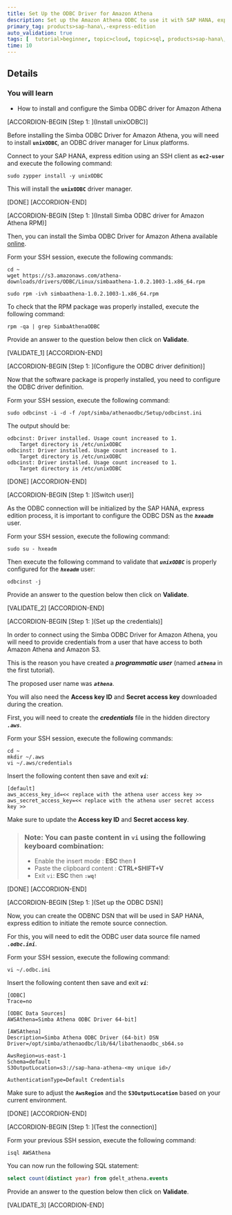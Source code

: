 ```yaml
---
title: Set Up the ODBC Driver for Amazon Athena
description: Set up the Amazon Athena ODBC to use it with SAP HANA, express edition.
primary_tag: products>sap-hana\,-express-edition
auto_validation: true
tags: [  tutorial>beginner, topic>cloud, topic>sql, products>sap-hana\,-express-edition ]
time: 10
---
```



## Details
### You will learn  
  - How to install and configure the Simba ODBC driver for Amazon Athena

[ACCORDION-BEGIN [Step 1: ](Install unixODBC)]

Before installing the Simba ODBC Driver for Amazon Athena, you will need to install **`unixODBC`**, an ODBC driver manager for Linux platforms.

Connect to your SAP HANA, express edition using an SSH client as **`ec2-user`** and  execute the following command:

```shell
sudo zypper install -y unixODBC
```

This will install the **`unixODBC`** driver manager.

[DONE]
[ACCORDION-END]

[ACCORDION-BEGIN [Step 1: ](Install Simba ODBC driver for Amazon Athena RPM)]

Then, you can install the Simba ODBC Driver for Amazon Athena available <a href="https://docs.aws.amazon.com/athena/latest/ug/connect-with-odbc.html" target="&#95;blank">online</a>.

Form your SSH session, execute the following commands:

```shell
cd ~
wget https://s3.amazonaws.com/athena-downloads/drivers/ODBC/Linux/simbaathena-1.0.2.1003-1.x86_64.rpm

sudo rpm -ivh simbaathena-1.0.2.1003-1.x86_64.rpm
```

To check that the RPM package was properly installed, execute the following command:

```shell
rpm -qa | grep SimbaAthenaODBC
```

Provide an answer to the question below then click on **Validate**.

[VALIDATE_1]
[ACCORDION-END]

[ACCORDION-BEGIN [Step 1: ](Configure the ODBC driver definition)]

Now that the software package is properly installed, you need to configure the ODBC driver definition.

Form your SSH session, execute the following command:

```shell
sudo odbcinst -i -d -f /opt/simba/athenaodbc/Setup/odbcinst.ini
```

The output should be:

```
odbcinst: Driver installed. Usage count increased to 1.
    Target directory is /etc/unixODBC
odbcinst: Driver installed. Usage count increased to 1.
    Target directory is /etc/unixODBC
odbcinst: Driver installed. Usage count increased to 1.
    Target directory is /etc/unixODBC
```

[DONE]
[ACCORDION-END]

[ACCORDION-BEGIN [Step 1: ](Switch user)]

As the ODBC connection will be initialized by the SAP HANA, express edition process, it is important to configure the ODBC DSN as the ***`hxeadm`*** user.

Form your SSH session, execute the following command:

```shell
sudo su - hxeadm
```

Then execute the following command to validate that ***`unixODBC`*** is properly configured for the ***`hxeadm`*** user:

```shell
odbcinst -j
```

Provide an answer to the question below then click on **Validate**.

[VALIDATE_2]
[ACCORDION-END]

[ACCORDION-BEGIN [Step 1: ](Set up the credentials)]

In order to connect using the Simba ODBC Driver for Amazon Athena, you will need to provide credentials from a user that have access to both Amazon Athena and Amazon S3.

This is the reason you have created a ***programmatic user*** (named ***`athena`*** in the first tutorial).

The proposed user name was ***`athena`***.

You will also need the **Access key ID** and **Secret access key** downloaded during the creation.

First, you will need to create the ***credentials*** file in the hidden directory ***`.aws`***.

Form your SSH session, execute the following commands:

```shell
cd ~
mkdir ~/.aws
vi ~/.aws/credentials
```

Insert the following content then save and exit ***`vi`***:

```property
[default]
aws_access_key_id=<< replace with the athena user access key >>
aws_secret_access_key=<< replace with the athena user secret access key >>
```

Make sure to update the **Access key ID** and **Secret access key**.

> ### **Note**: You can paste content in **`vi`** using the following keyboard combination:
> - Enable the insert mode : **ESC** then **I**
> - Paste the clipboard content : **CTRL+SHIFT+V**
> - Exit `vi`: **ESC** then **`:wq!`**

[DONE]
[ACCORDION-END]

[ACCORDION-BEGIN [Step 1: ](Set up the ODBC DSN)]

Now, you can create the ODBNC DSN that will be used in SAP HANA, express edition to initiate the remote source connection.

For this, you will need to edit the ODBC user data source file named ***`.odbc.ini`***.

Form your SSH session, execute the following command:

```shell
vi ~/.odbc.ini
```

Insert the following content then save and exit ***`vi`***:

```property
[ODBC]
Trace=no

[ODBC Data Sources]
AWSAthena=Simba Athena ODBC Driver 64-bit]

[AWSAthena]
Description=Simba Athena ODBC Driver (64-bit) DSN
Driver=/opt/simba/athenaodbc/lib/64/libathenaodbc_sb64.so

AwsRegion=us-east-1
Schema=default
S3OutputLocation=s3://sap-hana-athena-<my unique id>/

AuthenticationType=Default Credentials
```

Make sure to adjust the **`AwsRegion`** and the **`S3OutputLocation`** based on your current environment.

[DONE]
[ACCORDION-END]

[ACCORDION-BEGIN [Step 1: ](Test the connection)]

Form your previous SSH session, execute the following command:

```shell
isql AWSAthena
```

You can now run the following SQL statement:

```sql
select count(distinct year) from gdelt_athena.events
```
Provide an answer to the question below then click on **Validate**.

[VALIDATE_3]
[ACCORDION-END]

